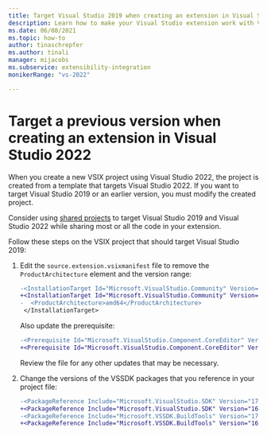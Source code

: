 ```yaml
---
title: Target Visual Studio 2019 when creating an extension in Visual Studio 2022
description: Learn how to make your Visual Studio extension work with Visual Studio 2019 if you create the project with Visual Studio 2022.
ms.date: 06/08/2021
ms.topic: how-to
author: tinaschrepfer
ms.author: tinali
manager: mijacobs
ms.subservice: extensibility-integration
monikerRange: "vs-2022"

---
```

# Target a previous version when creating an extension in Visual Studio 2022

When you create a new VSIX project using Visual Studio 2022, the project is created from a template that targets Visual Studio 2022. If you want to target Visual Studio 2019 or an earlier version, you must modify the created project.

Consider using [shared projects](update-visual-studio-extension.md#use-shared-projects-for-multi-targeting) to target Visual Studio 2019 and Visual Studio 2022 while sharing most or all the code in your extension.

Follow these steps on the VSIX project that should target Visual Studio 2019:

1. Edit the `source.extension.vsixmanifest` file to remove the `ProductArchitecture` element and the version range:

    ```diff
    -<InstallationTarget Id="Microsoft.VisualStudio.Community" Version="[17.0,18.0)">
    +<InstallationTarget Id="Microsoft.VisualStudio.Community" Version="[16.0,17.0)">
    -  <ProductArchitecture>amd64</ProductArchitecture>
     </InstallationTarget>
    ```

   Also update the prerequisite:

    ```diff
    -<Prerequisite Id="Microsoft.VisualStudio.Component.CoreEditor" Version="[17.0,18.0)" DisplayName="Visual Studio core editor" />
    +<Prerequisite Id="Microsoft.VisualStudio.Component.CoreEditor" Version="[16.0,17.0)" DisplayName="Visual Studio core editor" />
    ```

    Review the file for any other updates that may be necessary.

1. Change the versions of the VSSDK packages that you reference in your project file:

    ```diff
    -<PackageReference Include="Microsoft.VisualStudio.SDK" Version="17.0.0-preview.1" />
    +<PackageReference Include="Microsoft.VisualStudio.SDK" Version="16.0.206" />
    -<PackageReference Include="Microsoft.VSSDK.BuildTools" Version="17.0.63-preview.1" />
    +<PackageReference Include="Microsoft.VSSDK.BuildTools" Version="16.10.32" />
    ```
